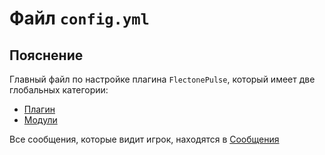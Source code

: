 # Файл `config.yml`

## Пояснение
Главный файл по настройке плагина `FlectonePulse`, который имеет две глобальных категории:
- [Плагин](/en/config/plugin/)
- [Модули](/en/config/module/)

Все сообщения, которые видит игрок, находятся в [Сообщения](/en/messages/)